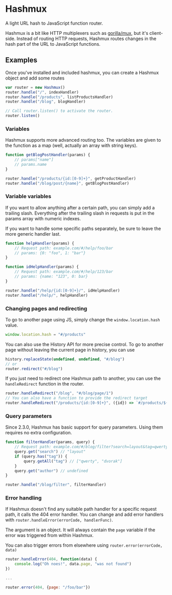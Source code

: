 # Hashmux
A light URL hash to JavaScript function router.

Hashmux is a bit like HTTP multiplexers such as [gorilla/mux](https://github.com/gorilla/mux), but it's client-side.
Instead of routing HTTP requests, Hashmux routes changes in the hash part of the URL to JavaScript functions.

## Examples
Once you've installed and included hashmux, you can create a Hashmux object and add some routes
```javascript
var router = new Hashmux()
router.handle("/", indexHandler)
router.handle("/products", listProductsHandler)
router.handle("/blog", blogHandler)

// Call router.listen() to activate the router.
router.listen()
```

### Variables
Hashmux supports more advanced routing too. The variables are given to the function as a map (well, actually an array with string keys).
```javascript
function getBlogPostHandler(params) {
	// params["name"]
	// params.name
}

router.handle("/products/{id:[0-9]+}", getProductHandler)
router.handle("/blog/post/{name}", getBlogPostHandler)
```

### Variable variables
If you want to allow anything after a certain path, you can simply add a trailing slash. Everything after the trailing slash in requests is put in the params array with numeric indexes.

If you want to handle some specific paths separately, be sure to leave the more generic handler last.
```javascript
function helpHandler(params) {
	// Request path: example.com/#/help/foo/bar
	// params: {0: "foo", 1: "bar"}
}

function idHelpHandler(params) {
	// Request path: example.com/#/help/123/bar
	// params: {name: "123", 0: bar}
}

router.handle("/help/{id:[0-9]+}/", idHelpHandler)
router.handle("/help/", helpHandler)
```

### Changing pages and redirecting
To go to another page using JS, simply change the `window.location.hash` value.
```javascript
window.location.hash = "#/products"
```

You can also use the History API for more precise control. To go to another page without leaving the current page in history, you can use
```javascript
history.replaceState(undefined, undefined, "#/blog")
// or
router.redirect("#/blog")
```

If you just need to redirect one Hashmux path to another, you can use the `handleRedirect` function in the router.
```javascript
router.handleRedirect("/blog", "#/blog/page/1")
// You can also have a function to provide the redirect target
router.handleRedirect("/products/{id:[0-9]+}", ({id}) => `#/products/${getNewID(id)}`)
```

### Query parameters
Since 2.3.0, Hashmux has basic support for query parameters. Using them requires no extra configuration.
```javascript
function filterHandler(params, query) {
	// Request path: example.com/#/blog/filter?search=layout&tag=qwerty&tag=dvorak
	query.get("search") // "layout"
	if (query.has("tag")) {
		query.getAll("tag") // ["qwerty", "dvorak"]
	}
	query.get("author") // undefined
}

router.handle("/blog/filter", filterHandler)
```

### Error handling
If Hashmux doesn't find any suitable path handler for a specific request path, it calls the 404 error handler. You can change and add error handlers with `router.handleError(errorCode, handlerFunc)`.

The argument is an object. It will always contain the `page` variable if the error was triggered from within Hashmux.

You can also trigger errors from elsewhere using `router.error(errorCode, data)`
```javascript
router.handleError(404, function(data) {
	console.log("Oh noes!", data.page, "was not found")
})

...

router.error(404, {page: "/foo/bar"})
```
